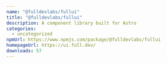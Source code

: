 ```yaml
---
name: "@fulldevlabs/fullui"
title: "@fulldevlabs/fullui"
description: A component library built for Astro
categories:
  - uncategorized
npmUrl: https://www.npmjs.com/package/@fulldevlabs/fullui
homepageUrl: https://ui.full.dev/
downloads: 57
---
```

